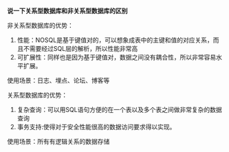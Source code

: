 **说一下关系型数据库和非关系型数据库的区别**

非关系型数据库的优势：

1. 性能：NOSQL是基于键值对的，可以想象成表中的主键和值的对应关系，而且不需要经过SQL层的解析，所以性能非常高
2. 可扩展性：同样也是因为基于键值对，数据之间没有耦合性，所以非常容易水平扩展。

使用场景：日志、埋点、论坛、博客等

关系型数据库的优势：

1. 复杂查询：可以用SQL语句方便的在一个表以及多个表之间做非常复杂的数据查询
2. 事务支持:使得对于安全性能很高的数据访问要求得以实现。

使用场景：所有有逻辑关系的数据存储